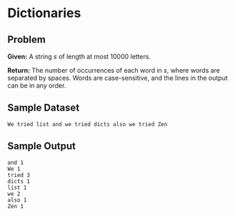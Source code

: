 
Dictionaries
============


Problem
-------
**Given:** A string *s* of length at most 10000 letters.

**Return:** The number of occurrences of each word in *s*, where words are separated by spaces. Words are case-sensitive, and the lines in the output can be in any order.


Sample Dataset
--------------
```
We tried list and we tried dicts also we tried Zen
```


Sample Output
-------------
```
and 1
We 1
tried 3
dicts 1
list 1
we 2
also 1
Zen 1
```
